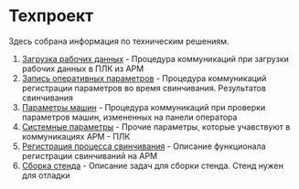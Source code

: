 # Техпроект

Здесь собрана информация по техническим решениям.

1. [Загрузка рабочих данных](./Загрузка%20рабочих%20данных/readme.md) - Процедура коммуникаций при загрузки рабочих данных в ПЛК из АРМ
2. [Запись оперативных параметров](./Запись%20оперативных%20параметров/readme.md) - Процедура коммуникаций регистрации параметров во время свинчивания. Результатов свинчивания
3. [Параметры машин](./Параметры%20машин/readme.md) - Процедура коммуникаций при проверки параметров машин, измененных на панели оператора
4. [Системные параметры](./Системные%20параметры/readme.md) - Прочие параметры, которые учавствуют в коммуникациях АРМ - ПЛК
5. [Регистрация процесса свинчивания](./Регистрация%20процесса%20свинчивания/readme.md) - Описание функционала регистрации свинчиваний на АРМ
6. [Сборка стенда](./Сборка%20стенда%20для%20тестирования/readme.md) - Описание задач для сборки стенда. Стенд нужен для отладки 
